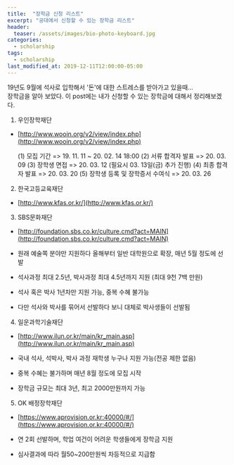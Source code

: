 ```yaml
---
title:  "장학금 신청 리스트"
excerpt: "공대에서 신청할 수 있는 장학금 리스트"
header:
  teaser: /assets/images/bio-photo-keyboard.jpg
categories:
  - scholarship
tags:
  - scholarship
last_modified_at: 2019-12-11T12:00:00-05:00
---
```

19년도 9월에 석사로 입학해서 '돈'에 대한 스트레스를 받아가고 있을때...   
장학금을 알아 보았다.
이 post에는 내가 신청할 수 있는 장학금에 대해서 정리해보겠다.

1. 우인장학재단

- [http://www.wooin.org/v2/view/index.php](http://www.wooin.org/v2/view/index.php)

	(1) 모집 기간
	  => 19. 11. 11 ~ 20. 02. 14 18:00
	(2) 서류 합격자 발표
		=> 20. 03. 09
	(3) 장학생 면접
		=> 20. 03. 12  (필요시 03. 13일(금) 추가 진행)
	(4) 최종 합격자 발표
		=> 20. 03. 20
	(5) 장학생 등록 및 장학증서 수여식
		=> 20. 03. 26

2. 한국고등교육재단
- [http://www.kfas.or.kr/](http://www.kfas.or.kr/)
	 
3. SBS문화재단

- [http://foundation.sbs.co.kr/culture.cmd?act=MAIN](http://foundation.sbs.co.kr/culture.cmd?act=MAIN)

- 원래 예술쪽 분야만 지원하다 올해부터 일반 대학원으로 확장, 매년 5월 정도에 선발

- 석사과정 최대 2.5년, 박사과정 최대 4.5년까지 지원 (최대 9천 7백 만원)

- 석사 혹은 박사 1년차만 지원 가능, 중복 수혜 불가능

- 다만 석사와 박사를 묶어서 선발하다 보니 대체로 박사생들이 선발됨

4. 일운과학기술재단

- [http://www.ilun.or.kr/main/kr_main.asp](http://www.ilun.or.kr/main/kr_main.asp)

- 국내 석사, 석박사, 박사 과정 재학생 누구나 지원 가능(전공 제한 없음)

- 중복 수혜는 불가하며 매년 8월 정도에 모집 시작

- 장학금 규모는 최대 3년, 최고 2000만원까지 가능

5. OK 배정장학재단

- [https://www.aprovision.or.kr:40000/#/](https://www.aprovision.or.kr:40000/#/)

- 연 2회 선발하며, 학업 여건이 어려운 학생들에게 장학금 지원

- 심사결과에 따라 월50~200만원씩 차등적으로 지급함
<!--stackedit_data:
eyJoaXN0b3J5IjpbLTE3MzMzODgzNzAsLTY5NjY3MDE2MSwzOT
Q3MjIwMywtMTE4MjQ3NDgyN119
-->